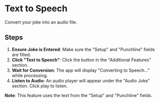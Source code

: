 # Text to Speech

Convert your joke into an audio file.

## Steps

1. **Ensure Joke is Entered**: Make sure the "Setup" and "Punchline" fields are filled.
2. **Click "Text to Speech"**: Click the button in the "Additional Features" section.
3. **Wait for Conversion**: The app will display "Converting to Speech..." while processing.
4. **Listen to Audio**: An audio player will appear under the "Audio Joke" section. Click play to listen.

**Note**: This feature uses the text from the "Setup" and "Punchline" fields.
